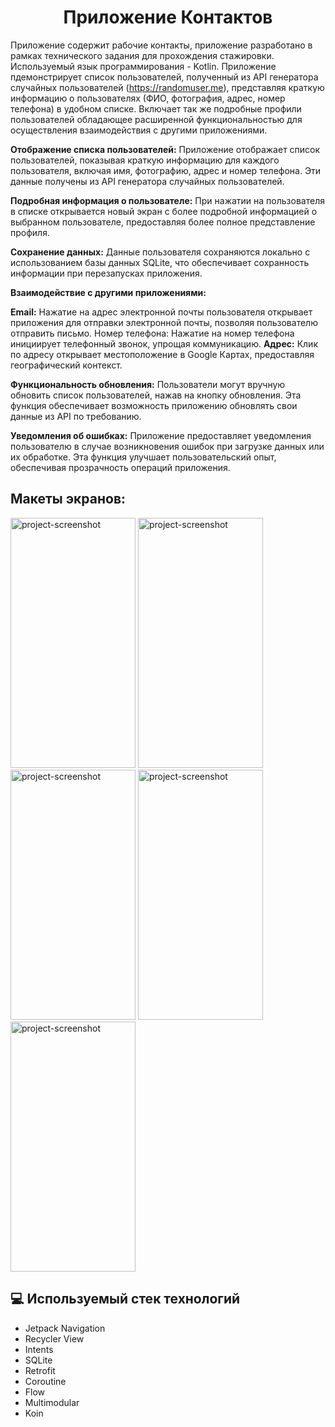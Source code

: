 <h1 align="center" id="title">Приложение Контактов</h1>

<p id="description">
  
Приложение содержит рабочие контакты, приложение разработано в рамках технического задания для прохождения стажировки. Используемый язык программирования - Kotlin. Приложение пдемонстрирует список пользователей, полученный из API генератора случайных пользователей (https://randomuser.me), представляя краткую информацию о пользователях (ФИО, фотография, адрес, номер телефона) в удобном списке. Включает так же подробные профили пользователей обладающее расширенной функциональностью для осуществления взаимодействия с другими приложениями.

**Отображение списка пользователей:** Приложение отображает список пользователей, показывая краткую информацию для каждого пользователя, включая имя, фотографию, адрес и номер телефона. Эти данные получены из API генератора случайных пользователей.

**Подробная информация о пользователе:** При нажатии на пользователя в списке открывается новый экран с более подробной информацией о выбранном пользователе, предоставляя более полное представление профиля.

**Сохранение данных:** Данные пользователя сохраняются локально с использованием базы данных SQLite, что обеспечивает сохранность информации при перезапусках приложения.

**Взаимодействие с другими приложениями:**

**Email:** Нажатие на адрес электронной почты пользователя открывает приложения для отправки электронной почты, позволяя пользователю отправить письмо.
Номер телефона: Нажатие на номер телефона инициирует телефонный звонок, упрощая коммуникацию.
**Адрес:** Клик по адресу открывает местоположение в Google Картах, предоставляя географический контекст.

**Функциональность обновления:** Пользователи могут вручную обновить список пользователей, нажав на кнопку обновления. Эта функция обеспечивает возможность приложению обновлять свои данные из API по требованию.

**Уведомления об ошибках:** Приложение предоставляет уведомления пользователю в случае возникновения ошибок при загрузке данных или их обработке. Эта функция улучшает пользовательский опыт, обеспечивая прозрачность операций приложения.
</p>

<h2>Макеты экранов:</h2>

<img src="https://gdurl.com/E9Wp" alt="project-screenshot" width="200" height="400/"> <img src="https://gdurl.com/c35M" alt="project-screenshot" width="200" height="400/">    <img src="https://gdurl.com/xNk8" alt="project-screenshot" width="200" height="400/">
<img src="https://gdurl.com/a8a8" alt="project-screenshot" width="200" height="400/"> <img src="https://gdurl.com/xLy8" alt="project-screenshot" width="200" height="400/">

<h2>💻 Используемый стек технологий</h2>

*   Jetpack Navigation
*   Recycler View
*   Intents
*   SQLite
*   Retrofit
*   Coroutine
*   Flow
*   Multimodular
*   Koin
